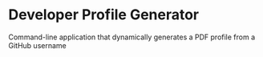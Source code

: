# Developer Profile Generator
Command-line application that dynamically generates a PDF profile from a GitHub username
